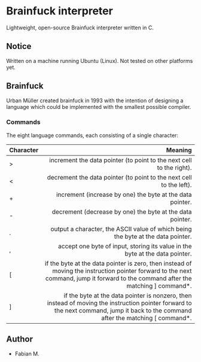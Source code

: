 Brainfuck interpreter
==================

Lightweight, open-source Brainfuck interpreter written in C.

Notice
----------------
Written on a machine running Ubuntu (Linux). Not tested on other platforms yet.

Brainfuck
---------
Urban Müller created brainfuck in 1993 with the intention of designing a language which could be implemented with the smallest possible compiler.

### Commands
The eight language commands, each consisting of a single character:

| Character | Meaning                                                                                                                                                                           |
|:----------|----------------------------------------------------------------------------------------------------------------------------------------------------------------------------------:|
|     >     | increment the data pointer (to point to the next cell to the right).                                                                                                              |
|     <     | decrement the data pointer (to point to the next cell to the left).                                                                                                               |
|     +     | increment (increase by one) the byte at the data pointer.                                                                                                                         |
|     -     | decrement (decrease by one) the byte at the data pointer.                                                                                                                         |
|     .     | output a character, the ASCII value of which being the byte at the data pointer.                                                                                                  |
|     ,     | accept one byte of input, storing its value in the byte at the data pointer.                                                                                                      |
|     [     | if the byte at the data pointer is zero, then instead of moving the instruction pointer forward to the next command, jump it forward to the command after the matching ] command*.|
|     ]     | if the byte at the data pointer is nonzero, then instead of moving the instruction pointer forward to the next command, jump it back to the command after the matching [ command*.|


Author
-----------
* Fabian M.